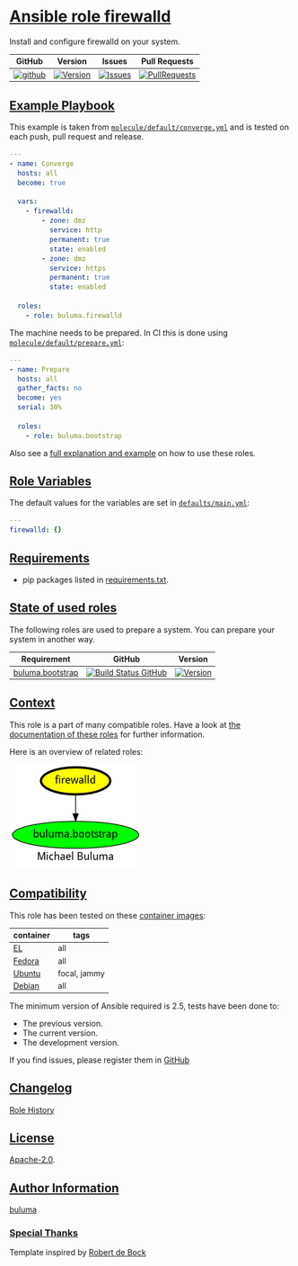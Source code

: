 # [Ansible role firewalld](#firewalld)

Install and configure firewalld on your system.

|GitHub|Version|Issues|Pull Requests|
|------|-------|------|-------------|
|[![github](https://github.com/buluma/ansible-role-firewalld/actions/workflows/molecule.yml/badge.svg)](https://github.com/buluma/ansible-role-firewalld/actions/workflows/molecule.yml)|[![Version](https://img.shields.io/github/release/buluma/ansible-role-firewalld.svg)](https://github.com/buluma/ansible-role-firewalld/releases/)|[![Issues](https://img.shields.io/github/issues/buluma/ansible-role-firewalld.svg)](https://github.com/buluma/ansible-role-firewalld/issues/)|[![PullRequests](https://img.shields.io/github/issues-pr-closed-raw/buluma/ansible-role-firewalld.svg)](https://github.com/buluma/ansible-role-firewalld/pulls/)|

## [Example Playbook](#example-playbook)

This example is taken from [`molecule/default/converge.yml`](https://github.com/buluma/ansible-role-firewalld/blob/master/molecule/default/converge.yml) and is tested on each push, pull request and release.

```yaml
---
- name: Converge
  hosts: all
  become: true

  vars:
    - firewalld:
        - zone: dmz
          service: http
          permanent: true
          state: enabled
        - zone: dmz
          service: https
          permanent: true
          state: enabled

  roles:
    - role: buluma.firewalld
```

The machine needs to be prepared. In CI this is done using [`molecule/default/prepare.yml`](https://github.com/buluma/ansible-role-firewalld/blob/master/molecule/default/prepare.yml):

```yaml
---
- name: Prepare
  hosts: all
  gather_facts: no
  become: yes
  serial: 30%

  roles:
    - role: buluma.bootstrap
```

Also see a [full explanation and example](https://buluma.github.io/how-to-use-these-roles.html) on how to use these roles.

## [Role Variables](#role-variables)

The default values for the variables are set in [`defaults/main.yml`](https://github.com/buluma/ansible-role-firewalld/blob/master/defaults/main.yml):

```yaml
---
firewalld: {}
```

## [Requirements](#requirements)

- pip packages listed in [requirements.txt](https://github.com/buluma/ansible-role-firewalld/blob/master/requirements.txt).

## [State of used roles](#state-of-used-roles)

The following roles are used to prepare a system. You can prepare your system in another way.

| Requirement | GitHub | Version |
|-------------|--------|--------|
|[buluma.bootstrap](https://galaxy.ansible.com/buluma/bootstrap)|[![Build Status GitHub](https://github.com/buluma/ansible-role-bootstrap/workflows/Ansible%20Molecule/badge.svg)](https://github.com/buluma/ansible-role-bootstrap/actions)|[![Version](https://img.shields.io/github/release/buluma/ansible-role-bootstrap.svg)](https://github.com/shadowwalker/ansible-role-bootstrap)|

## [Context](#context)

This role is a part of many compatible roles. Have a look at [the documentation of these roles](https://buluma.github.io/) for further information.

Here is an overview of related roles:

![dependencies](https://raw.githubusercontent.com/buluma/ansible-role-firewalld/png/requirements.png "Dependencies")

## [Compatibility](#compatibility)

This role has been tested on these [container images](https://hub.docker.com/u/buluma):

|container|tags|
|---------|----|
|[EL](https://hub.docker.com/repository/docker/buluma/enterpriselinux/general)|all|
|[Fedora](https://hub.docker.com/repository/docker/buluma/fedora/general)|all|
|[Ubuntu](https://hub.docker.com/repository/docker/buluma/ubuntu/general)|focal, jammy|
|[Debian](https://hub.docker.com/repository/docker/buluma/debian/general)|all|

The minimum version of Ansible required is 2.5, tests have been done to:

- The previous version.
- The current version.
- The development version.

If you find issues, please register them in [GitHub](https://github.com/buluma/ansible-role-firewalld/issues)

## [Changelog](#changelog)

[Role History](https://github.com/buluma/ansible-role-firewalld/blob/master/CHANGELOG.md)

## [License](#license)

[Apache-2.0](https://github.com/buluma/ansible-role-firewalld/blob/master/LICENSE).

## [Author Information](#author-information)

[buluma](https://buluma.github.io/)


### [Special Thanks](#special-thanks)

Template inspired by [Robert de Bock](https://github.com/robertdebock)
